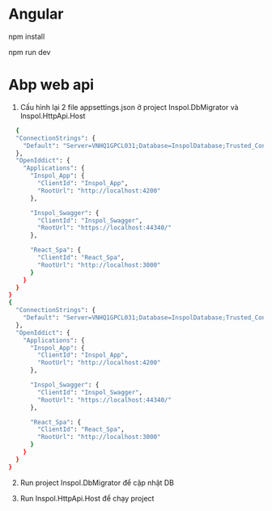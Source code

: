 
# Angular

npm install

npm run dev

# Abp web api
1. Cấu hình lại 2 file appsettings.json ở project Inspol.DbMigrator và Inspol.HttpApi.Host

```bash
  {
  "ConnectionStrings": {
    "Default": "Server=VNHQ1GPCL031;Database=InspolDatabase;Trusted_Connection=True;TrustServerCertificate=true"
  },
  "OpenIddict": {
    "Applications": {
      "Inspol_App": {
        "ClientId": "Inspol_App",
        "RootUrl": "http://localhost:4200"
      },

      "Inspol_Swagger": {
        "ClientId": "Inspol_Swagger",
        "RootUrl": "https://localhost:44340/"
      },

      "React_Spa": {
        "ClientId": "React_Spa",
        "RootUrl": "http://localhost:3000"
      }
    }
  }
}
{
  "ConnectionStrings": {
    "Default": "Server=VNHQ1GPCL031;Database=InspolDatabase;Trusted_Connection=True;TrustServerCertificate=true"
  },
  "OpenIddict": {
    "Applications": {
      "Inspol_App": {
        "ClientId": "Inspol_App",
        "RootUrl": "http://localhost:4200"
      },

      "Inspol_Swagger": {
        "ClientId": "Inspol_Swagger",
        "RootUrl": "https://localhost:44340/"
      },

      "React_Spa": {
        "ClientId": "React_Spa",
        "RootUrl": "http://localhost:3000"
      }
    }
  }
}

```

2. Run project Inspol.DbMigrator để cập nhật DB

3. Run Inspol.HttpApi.Host để chạy project

